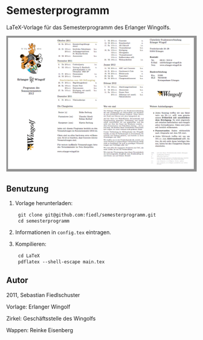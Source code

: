 # Semesterprogramm

LaTeX-Vorlage für das Semesterprogramm des Erlanger Wingolfs.

<img src="Screenshots/Bildschirmfoto 2016-09-24 um 00.09.33.png" alt="Bildschirmfoto 2016 09 24 Um 00.09.33">

## Benutzung

1. Vorlage herunterladen:

        git clone git@github.com:fiedl/semesterprogramm.git
        cd semesterprogramm

2. Informationen in `config.tex` eintragen.

3. Kompilieren:

        cd LaTeX
        pdflatex --shell-escape main.tex

## Autor

2011, Sebastian Fiedlschuster

Vorlage: Erlanger Wingolf

Zirkel: Geschäftsstelle des Wingolfs

Wappen: Reinke Eisenberg
